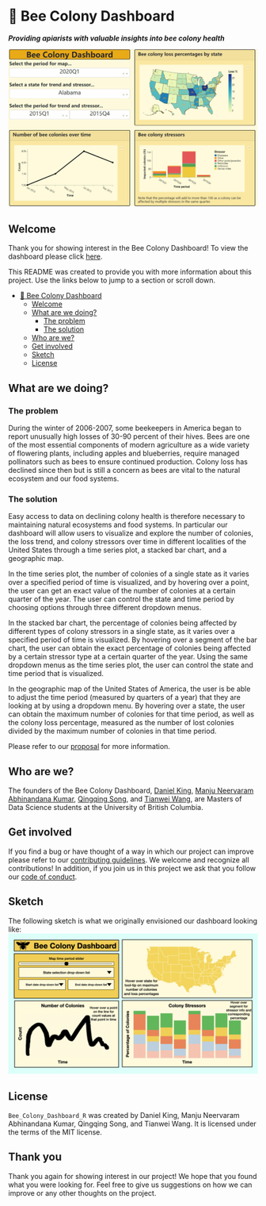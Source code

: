 # 🐝 Bee Colony Dashboard

***Providing apiarists with valuable insights into bee colony health***

![dashboard-gif](docs/dash.gif)

## Welcome

Thank you for showing interest in the Bee Colony Dashboard! To view the dashboard please click [here](https://bee-colony-dashboard-r.herokuapp.com/).

This README was created to provide you with more information about this project. Use the links below to jump to a section or scroll down.

- [🐝 Bee Colony Dashboard](#-bee-colony-dashboard)
  - [Welcome](#welcome)
  - [What are we doing?](#what-are-we-doing)
    - [The problem](#the-problem)
    - [The solution](#the-solution)
  - [Who are we?](#who-are-we)
  - [Get involved](#get-involved)
  - [Sketch](#sketch)
  - [License](#license)

## What are we doing?

### The problem

During the winter of 2006-2007, some beekeepers in America began to report unusually high losses of 30-90 percent of their hives. Bees are one of the most essential components of modern agriculture as a wide variety of flowering plants, including apples and blueberries, require managed pollinators such as bees to ensure continued production. Colony loss has declined since then but is still a concern as bees are vital to the natural ecosystem and our food systems.

### The solution

Easy access to data on declining colony health is therefore necessary to maintaining natural ecosystems and food systems. In particular our dashboard will allow users to visualize and explore the number of colonies, the loss trend, and colony stressors over time in different localities of the United States through a time series plot, a stacked bar chart, and a geographic map.

In the time series plot, the number of colonies of a single state as it varies over a specified period of time is visualized, and by hovering over a point, the user can get an exact value of the number of colonies at a certain quarter of the year. The user can control the state and time period by choosing options through three different dropdown menus.

In the stacked bar chart, the percentage of colonies being affected by different types of colony stressors in a single state, as it varies over a specified period of time is visualized. By hovering over a segment of the bar chart, the user can obtain the exact percentage of colonies being affected by a certain stressor type at a certain quarter of the year. Using the same dropdown menus as the time series plot, the user can control the state and time period that is visualized.

In the geographic map of the United States of America, the user is be able to adjust the time period (measured by quarters of a year) that they are looking at by using a dropdown menu. By hovering over a state, the user can obtain the maximum number of colonies for that time period, as well as the colony loss percentage, measured as the number of lost colonies divided by the maximum number of colonies in that time period.

Please refer to our [proposal](https://github.com/UBC-MDS/Bee_Colony_Dashboard_R/blob/main/docs/proposal.md) for more information.

## Who are we?

The founders of the Bee Colony Dashboard, [Daniel King](https://github.com/danfke), [Manju Neervaram Abhinandana Kumar](https://github.com/manju-abhinandana), [Qingqing Song](https://github.com/scarlqq), and [Tianwei Wang](https://github.com/Davidwang11), are Masters of Data Science students at the University of British Columbia.

## Get involved

If you find a bug or have thought of a way in which our project can improve please refer to our [contributing guidelines](https://github.com/UBC-MDS/Bee_Colony_Dashboard_R/blob/main/CONTRIBUTING.md). We welcome and recognize all contributions! In addition, if you join us in this project we ask that you follow our [code of conduct](https://github.com/UBC-MDS/Bee_Colony_Dashboard_R/blob/main/CONDUCT.md).

## Sketch

The following sketch is what we originally envisioned our dashboard looking like:
![dashboard-sketch](docs/dashboard-sketch.jpeg)

## License

`Bee_Colony_Dashboard_R` was created by Daniel King, Manju Neervaram Abhinandana Kumar, Qingqing Song, and Tianwei Wang. It is licensed under the terms of the MIT license.

## Thank you

Thank you again for showing interest in our project! We hope that you found what you were looking for. Feel free to give us suggestions on how we can improve or any other thoughts on the project.
